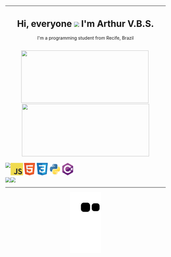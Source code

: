 <hr>
<h1 align='center'>
  Hi, everyone
  <img src="https://raw.githubusercontent.com/iampavangandhi/iampavangandhi/master/gifs/Hi.gif" width="35">
  I'm Arthur V.B.S.
</h1>
<p align="center">
  I'm a programming student from Recife, Brazil
</p>
<br>
<div align="center">
  <img height="165px" width="400px"
      src="https://github-readme-stats.vercel.app/api?username=ArthurVBS&show_icons=true&count_private=true&theme=tokyonight"/>&nbsp;
  <img height="165px" width="400px"
      src="https://github-readme-stats.vercel.app/api/top-langs/?username=ArthurVBS&layout=compact&theme=tokyonight"
<div>
<br><br>
  
<div style="display: inline_block">
  <img align="left" src="https://64.media.tumblr.com/31fca450a7cf89369e51328b80f7c8d8/tumblr_mo7etqt46g1sutxdmo1_250.gif">
  <img align="left" height="40" src="https://raw.githubusercontent.com/devicons/devicon/master/icons/javascript/javascript-original.svg">
  <img align="left" height="40" src="https://raw.githubusercontent.com/devicons/devicon/master/icons/html5/html5-original.svg">
  <img align="left" height="40" src="https://raw.githubusercontent.com/devicons/devicon/master/icons/css3/css3-original.svg">
  <img align="left" height="40" src="https://raw.githubusercontent.com/devicons/devicon/master/icons/python/python-original.svg">
  <img align="left" height="40" src="https://raw.githubusercontent.com/devicons/devicon/master/icons/csharp/csharp-original.svg">
</div>
<br>
  
## 

<div>
  <a href="https://github.com/ArthurVBS">
    <img align="left" img src="https://img.shields.io/badge/GitHub-100000?style=for-the-badge&logo=github&logoColor=white" />        
  </a>&nbsp;&nbsp;
  <a href="https://www.instagram.com/arthur_v.b.s">
    <img align="left" img src="https://img.shields.io/badge/Instagram-100000?style=for-the-badge&logo=instagram&logoColor=white" />        
  </a>&nbsp;&nbsp;
</div>
<hr>

  ![Snake animation](https://github.com/ArthurVBS/ArthurVBS/blob/output/github-contribution-grid-snake.svg)
<!--
<p align="center"> 
  <img alingn="center" src="https://profile-counter.glitch.me/ArthurVBS/count.svg" />
</p>
-->
  
<!--
**ArthurVBS/ArthurVBS** is a ✨ _special_ ✨ repository because its `README.md` (this file) appears on your GitHub profile.

Here are some ideas to get you started:

- 🔭 I’m currently working on ...
- 🌱 I’m currently learning ...
- 👯 I’m looking to collaborate on ...
- 🤔 I’m looking for help with ...
- 💬 Ask me about ...
- 📫 How to reach me: ...
- 😄 Pronouns: ...
- ⚡ Fun fact: ...
-->
